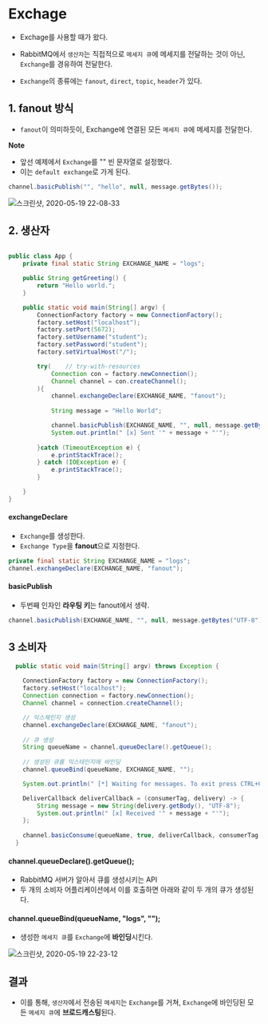 

# Exchage  

* Exchage를 사용할 때가 왔다.  

* RabbitMQ에서 `생산자`는 직접적으로 `메세지 큐`에 메세지를 전달하는 것이 아닌, `Exchange`를 경유하여 전달한다.  

* `Exchange`의 종류에는 `fanout`, `direct`, `topic`, `header`가 있다.  

## 1. fanout 방식  

* `fanout`이 의미하듯이, Exchange에 연결된 모든 `메세지 큐`에 메세지를 전달한다.  

**Note**  
* 앞선 예제에서 `Exchange`를 "" 빈 문자열로 설정했다.  
* 이는 `default exchange`로 가게 된다.  
```java
channel.basicPublish("", "hello", null, message.getBytes());
```

![스크린샷, 2020-05-19 22-08-33](https://user-images.githubusercontent.com/62331555/82330069-4de7fe00-9a1d-11ea-87c8-5c595ab5fb0e.png)  

## 2. 생산자  


```java

public class App {
    private final static String EXCHANGE_NAME = "logs";

    public String getGreeting() {
        return "Hello world.";
    }

    public static void main(String[] argv) {
        ConnectionFactory factory = new ConnectionFactory();
        factory.setHost("localhost"); 
        factory.setPort(5672);
        factory.setUsername("student");
        factory.setPassword("student");
        factory.setVirtualHost("/");

        try(    // try-with-resources
            Connection con = factory.newConnection();
            Channel channel = con.createChannel();
        ){
            channel.exchangeDeclare(EXCHANGE_NAME, "fanout");
  
            String message = "Hello World";

            channel.basicPublish(EXCHANGE_NAME, "", null, message.getBytes("UTF-8"));
            System.out.println(" [x] Sent '" + message + "'");
        
        }catch (TimeoutException e) {
            e.printStackTrace();
        } catch (IOException e) {
            e.printStackTrace();
        } 

    }
}
```

#### exchangeDeclare  
* `Exchange`를 생성한다.  
* `Exchange Type`을 **fanout**으로 지정한다.  
```java
private final static String EXCHANGE_NAME = "logs";
channel.exchangeDeclare(EXCHANGE_NAME, "fanout");
```

#### basicPublish  
* 두번째 인자인 **라우팅 키**는 fanout에서 생략.  
```java
channel.basicPublish(EXCHANGE_NAME, "", null, message.getBytes("UTF-8"));
```

## 3 소비자  

```java
  public static void main(String[] argv) throws Exception {
    
    ConnectionFactory factory = new ConnectionFactory();
    factory.setHost("localhost");
    Connection connection = factory.newConnection();
    Channel channel = connection.createChannel();

    // 익스체인지 생성
    channel.exchangeDeclare(EXCHANGE_NAME, "fanout");
    
    // 큐 생성
    String queueName = channel.queueDeclare().getQueue();
    
    // 생성된 큐를 익스테인지에 바인딩
    channel.queueBind(queueName, EXCHANGE_NAME, "");

    System.out.println(" [*] Waiting for messages. To exit press CTRL+C");

    DeliverCallback deliverCallback = (consumerTag, delivery) -> {
        String message = new String(delivery.getBody(), "UTF-8");
        System.out.println(" [x] Received '" + message + "'");
    };
    
    channel.basicConsume(queueName, true, deliverCallback, consumerTag -> { });
  }
```

#### channel.queueDeclare().getQueue();  
* RabbitMQ 서버가 알아서 큐를 생성시키는 API  
* 두 개의 소비자 어플리케이션에서 이를 호출하면 아래와 같이 두 개의 큐가 생성된다.  

#### channel.queueBind(queueName, "logs", "");  
* 생성한 `메세지 큐`를 `Exchange`에 **바인딩**시킨다.  

![스크린샷, 2020-05-19 22-23-12](https://user-images.githubusercontent.com/62331555/82331919-b637df00-9a1f-11ea-9e20-6522d57c48ed.png)  

## 결과  

* 이를 통해, `생산자`에서 전송된 `메세지`는 `Exchange`를 거쳐, `Exchange`에 바인딩된 모든 `메세지 큐`에 **브로드캐스팅**된다.  




  










